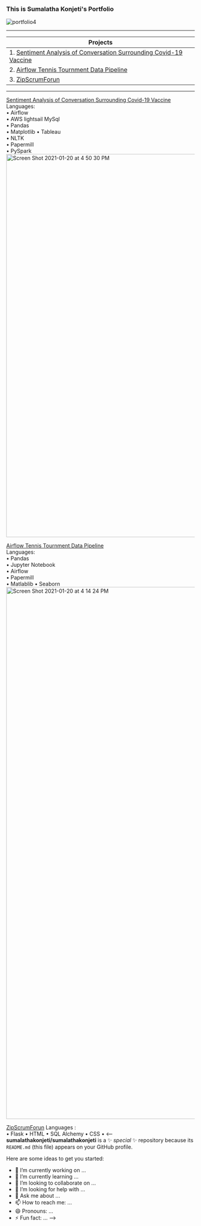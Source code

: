 ### This is Sumalatha Konjeti's Portfolio

![portfolio4](https://user-images.githubusercontent.com/72820961/105214430-fce55800-5b1d-11eb-8a13-07bf9731ed13.png)


-------------------------------------------
|          Projects                       |
| ----------------------------------------|
|1. [Sentiment Analysis of Conversation Surrounding Covid-19 Vaccine](https://github.com/sumalathakonjeti/ZCW-FinalProject) |
|2. [Airflow Tennis Tournment Data Pipeline](https://github.com/sumalathakonjeti/Tennis_data_Airflow_Project/blob/main/README.md) |
|3. [ZipScrumForun](https://github.com/sumalathakonjeti/ZipScrumForum ) |
------------------------------------------------

[Sentiment Analysis of Conversation Surrounding Covid-19 Vaccine](https://github.com/sumalathakonjeti/ZCW-FinalProject)                       
 Languages:                                                                                                         
• Airflow                                                                                                
• AWS lightsail MySql                                                                                    
• Pandas                                                                             
• Matplotlib
• Tableau                   
• NLTK                  
• Papermill             
• PySpark 
<img width="1022" alt="Screen Shot 2021-01-20 at 4 50 30 PM" src="https://user-images.githubusercontent.com/72820961/105245436-e0f2ae00-5b3f-11eb-945a-a226b07eb8bc.png">

[Airflow Tennis Tournment Data Pipeline](https://github.com/sumalathakonjeti/Tennis_data_Airflow_Project/blob/main/README.md)             
Languages:         
• Pandas                
• Jupyter Notebook           
• Airflow        
• Papermill        
• Matlablib
• Seaborn             
<img width="1419" alt="Screen Shot 2021-01-20 at 4 14 24 PM" src="https://user-images.githubusercontent.com/72820961/105246565-70e52780-5b41-11eb-8f1f-f628061b4109.png">

[ZipScrumForun](https://github.com/sumalathakonjeti/ZipScrumForum )
Languages :                   
• Flask
• HTML
• SQL Alchemy
• CSS
• 
<-- **sumalathakonjeti/sumalathakonjeti** is a ✨ _special_ ✨ repository because its `README.md` (this file) appears on your GitHub profile.







Here are some ideas to get you started:

- 🔭 I’m currently working on ...
- 🌱 I’m currently learning ...
- 👯 I’m looking to collaborate on ...
- 🤔 I’m looking for help with ...
- 💬 Ask me about ...
- 📫 How to reach me: ...
- 😄 Pronouns: ...
- ⚡ Fun fact: ...
-->
